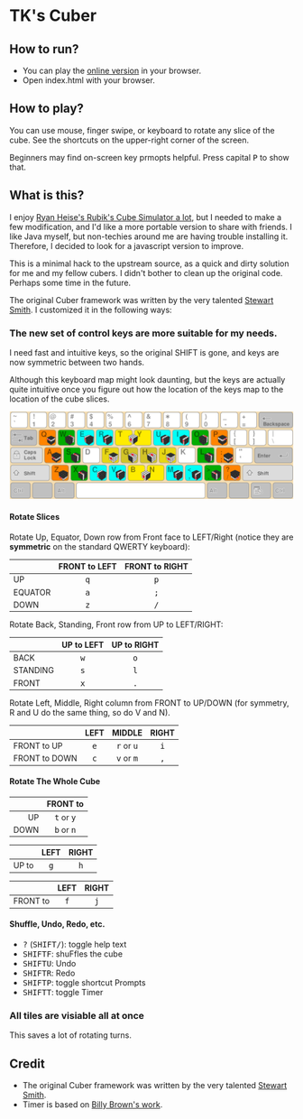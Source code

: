 # TK's Cuber

## How to run?

- You can play the [online version](https://tsankuanglee.github.io/cuber/) in your browser.
- Open index.html with your browser.

## How to play?

You can use mouse, finger swipe, or keyboard to rotate any slice of the cube. See the shortcuts on the upper-right corner of the screen.

Beginners may find on-screen key prmopts helpful. Press capital <kbd>P</kbd> to show that.

## What is this?

I enjoy [Ryan Heise's Rubik's Cube Simulator a lot](http://www.ryanheise.com/cube/speed.html), but I needed to make a few modification, and I'd like a more portable version to share with friends. I like Java myself, but non-techies around me are having trouble installing it. Therefore, I decided to look for a javascript version to improve.

This is a minimal hack to the upstream source, as a quick and dirty solution for me and my fellow cubers. I didn't bother to clean up the original code. Perhaps some time in the future.

The original Cuber framework was written by the very talented [Stewart Smith](https://github.com/stewdio/Cuber-DEMO). I customized it in the following ways:

### The new set of control keys are more suitable for my needs.

I need fast and intuitive keys, so the original SHIFT is gone, and keys are now symmetric between two hands.

Although this keyboard map might look daunting, but the keys are actually quite intuitive once you figure out how the location of the keys map to the location of the cube slices.

![Keyboard Chart](https://github.com/tsankuanglee/cuber/blob/master/docs/keyboard_chart/keyboard_chart.png)

#### Rotate Slices

Rotate Up, Equator, Down row from Front face to LEFT/Right (notice they are **symmetric** on the standard QWERTY keyboard):

|       | FRONT to LEFT  | FRONT to RIGHT |
|-------|:--------------:|:--------------:|
|UP     |<kbd>q</kbd>    |<kbd>p</kbd>    |
|EQUATOR|<kbd>a</kbd>    |<kbd>;</kbd>    |
|DOWN   |<kbd>z</kbd>    |<kbd>/</kbd>    |


Rotate Back, Standing, Front row from UP to LEFT/RIGHT:

|        | UP to LEFT  | UP to RIGHT |
|--------|:-----------:|:-----------:|
|BACK    |<kbd>w</kbd> |<kbd>o</kbd> |
|STANDING|<kbd>s</kbd> |<kbd>l</kbd> |
|FRONT   |<kbd>x</kbd> |<kbd>.</kbd> |


Rotate Left, Middle, Right column from FRONT to UP/DOWN (for symmetry, R and U do the same thing, so do V and N).

|              | LEFT       | MIDDLE                     | RIGHT      |
|--------------|:----------:|:--------------------------:|:----------:|
|FRONT to UP   |<kbd>e</kbd>|<kbd>r</kbd> or <kbd>u</kbd>|<kbd>i</kbd>|
|FRONT to DOWN |<kbd>c</kbd>|<kbd>v</kbd> or <kbd>m</kbd>|<kbd>,</kbd>|


#### Rotate The Whole Cube

|    | FRONT to                   |
|---:|:--------------------------:|
|UP  |<kbd>t</kbd> or <kbd>y</kbd>|
|DOWN|<kbd>b</kbd> or <kbd>n</kbd>|

|     | LEFT       |RIGHT       |
|----:|:----------:|:----------:|
|UP to|<kbd>g</kbd>|<kbd>h</kbd>|

|        | LEFT       |RIGHT       |
|-------:|:----------:|:----------:|
|FRONT to|<kbd>f</kbd>|<kbd>j</kbd>|


#### Shuffle, Undo, Redo, etc.

* <kbd>?</kbd> (<kbd>SHIFT</kbd><kbd>/</kbd>): toggle help text
* <kbd>SHIFT</kbd><kbd>F</kbd>: shuFfles the cube
* <kbd>SHIFT</kbd><kbd>U</kbd>: Undo
* <kbd>SHIFT</kbd><kbd>R</kbd>: Redo
* <kbd>SHIFT</kbd><kbd>P</kbd>: toggle shortcut Prompts
* <kbd>SHIFT</kbd><kbd>T</kbd>: toggle Timer

### All tiles are visiable all at once

This saves a lot of rotating turns.

## Credit

* The original Cuber framework was written by the very talented [Stewart Smith](https://github.com/stewdio/Cuber-DEMO).
* Timer is based on [Billy Brown's work](https://codepen.io/_Billy_Brown/pen/dbJeh).
